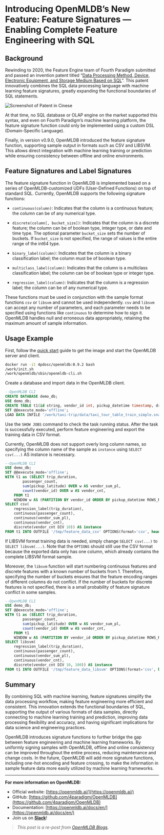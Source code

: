 # Introducing OpenMLDB’s New Feature: Feature Signatures — Enabling Complete Feature Engineering with SQL

## Background

Rewinding to 2020, the Feature Engine team of Fourth Paradigm submitted and passed an invention patent titled “[Data Processing Method, Device, Electronic Equipment, and Storage Medium Based on SQL](https://patents.google.com/patent/CN111752967A)”. This patent innovatively combines the SQL data processing language with machine learning feature signatures, greatly expanding the functional boundaries of SQL statements.

![Screenshot of Patent in Cinese](https://cdn-images-1.medium.com/max/2560/1*V5fQ3koN8HFikmZWJPtykA.png)

At that time, no SQL database or OLAP engine on the market supported this syntax, and even on Fourth Paradigm’s machine learning platform, the feature signature function could only be implemented using a custom DSL (Domain-Specific Language).

Finally, in version v0.9.0, OpenMLDB introduced the feature signature function, supporting sample output in formats such as CSV and LIBSVM. This allows direct integration with machine learning training or prediction while ensuring consistency between offline and online environments.

## Feature Signatures and Label Signatures

The feature signature function in OpenMLDB is implemented based on a series of OpenMLDB-customized UDFs (User-Defined Functions) on top of standard SQL. Currently, OpenMLDB supports the following signature functions:

* `continuous(column)`: Indicates that the column is a continuous feature; the column can be of any numerical type.

* `discrete(column[, bucket_size])`: Indicates that the column is a discrete feature; the column can be of boolean type, integer type, or date and time type. The optional parameter `bucket_size` sets the number of buckets. If `bucket_size` is not specified, the range of values is the entire range of the int64 type.

* `binary_label(column)`: Indicates that the column is a binary classification label; the column must be of boolean type.

* `multiclass_label(column)`: Indicates that the column is a multiclass classification label; the column can be of boolean type or integer type.

* `regression_label(column)`: Indicates that the column is a regression label; the column can be of any numerical type.

These functions must be used in conjunction with the sample format functions `csv` or `libsvm` and cannot be used independently. `csv` and `libsvm` can accept any number of parameters, and each parameter needs to be specified using functions like `continuous` to determine how to sign it. OpenMLDB handles null and erroneous data appropriately, retaining the maximum amount of sample information.

## Usage Example

First, follow the [quick start](https://openmldb.ai/docs/en/main/tutorial/standalone_use.html) guide to get the image and start the OpenMLDB server and client.
```bash
docker run -it 4pdosc/openmldb:0.9.2 bash
/work/init.sh
/work/openmldb/sbin/openmldb-cli.sh
```

Create a database and import data in the OpenMLDB client.
```sql
--OpenMLDB CLI
CREATE DATABASE demo_db;
USE demo_db;
CREATE TABLE t1(id string, vendor_id int, pickup_datetime timestamp, dropoff_datetime timestamp, passenger_count int, pickup_longitude double, pickup_latitude double, dropoff_longitude double, dropoff_latitude double, store_and_fwd_flag string, trip_duration int);
SET @@execute_mode='offline';
LOAD DATA INFILE '/work/taxi-trip/data/taxi_tour_table_train_simple.snappy.parquet' INTO TABLE t1 options(format='parquet', header=true, mode='append');
```

Use the `SHOW JOBS` command to check the task running status. After the task is successfully executed, perform feature engineering and export the training data in CSV format.

Currently, OpenMLDB does not support overly long column names, so specifying the column name of the sample as `instance` using `SELECT csv(...)` AS instance is necessary.

```sql
--OpenMLDB CLI
USE demo_db;
SET @@execute_mode='offline';
WITH t1 as (SELECT trip_duration,
        passenger_count,
        sum(pickup_latitude) OVER w AS vendor_sum_pl,
        count(vendor_id) OVER w AS vendor_cnt,
    FROM t1
    WINDOW w AS (PARTITION BY vendor_id ORDER BY pickup_datetime ROWS_RANGE BETWEEN 1d PRECEDING AND CURRENT ROW))
SELECT csv(
    regression_label(trip_duration),
    continuous(passenger_count),
    continuous(vendor_sum_pl),
    continuous(vendor_cnt),
    discrete(vendor_cnt DIV 10)) AS instance
FROM t1 INTO OUTFILE '/tmp/feature_data_csv' OPTIONS(format='csv', header=false, quote='');
```

If LIBSVM format training data is needed, simply change `SELECT csv(...)` to `SELECT libsvm(...)`. Note that the `OPTIONS` should still use the CSV format because the exported data only has one column, which already contains the complete LIBSVM format sample.

Moreover, the `libsvm` function will start numbering continuous features and discrete features with a known number of buckets from 1. Therefore, specifying the number of buckets ensures that the feature encoding ranges of different columns do not conflict. If the number of buckets for discrete features is not specified, there is a small probability of feature signature conflict in some samples.

```sql
--OpenMLDB CLI
USE demo_db;
SET @@execute_mode='offline';
WITH t1 as (SELECT trip_duration,
        passenger_count,
        sum(pickup_latitude) OVER w AS vendor_sum_pl,
        count(vendor_id) OVER w AS vendor_cnt,
    FROM t1
    WINDOW w AS (PARTITION BY vendor_id ORDER BY pickup_datetime ROWS_RANGE BETWEEN 1d PRECEDING AND CURRENT ROW))
SELECT libsvm(
    regression_label(trip_duration),
    continuous(passenger_count),
    continuous(vendor_sum_pl),
    continuous(vendor_cnt),
    discrete(vendor_cnt DIV 10, 100)) AS instance
FROM t1 INTO OUTFILE '/tmp/feature_data_libsvm' OPTIONS(format='csv', header=false, quote='');
```

## Summary

By combining SQL with machine learning, feature signatures simplify the data processing workflow, making feature engineering more efficient and consistent. This innovation extends the functional boundaries of SQL, supporting the output of various formats of data samples, directly connecting to machine learning training and prediction, improving data processing flexibility and accuracy, and having significant implications for data science and engineering practices.

OpenMLDB introduces signature functions to further bridge the gap between feature engineering and machine learning frameworks. By uniformly signing samples with OpenMLDB, offline and online consistency can be improved throughout the entire process, reducing maintenance and change costs. In the future, OpenMLDB will add more signature functions, including one-hot encoding and feature crossing, to make the information in sample feature data more easily utilized by machine learning frameworks.

--------------------------------------------------------------------------------------------------------------

**For more information on OpenMLDB:**
* Official website: [https://openmldb.ai/](https://openmldb.ai/)
* GitHub: [https://github.com/4paradigm/OpenMLDB](https://github.com/4paradigm/OpenMLDB)
* Documentation: [https://openmldb.ai/docs/en/](https://openmldb.ai/docs/en/)
* Join us on [**Slack**](https://join.slack.com/t/openmldb/shared_invite/zt-ozu3llie-K~hn9Ss1GZcFW2~K_L5sMg)!

> _This post is a re-post from [OpenMLDB Blogs](https://openmldb.medium.com/)._